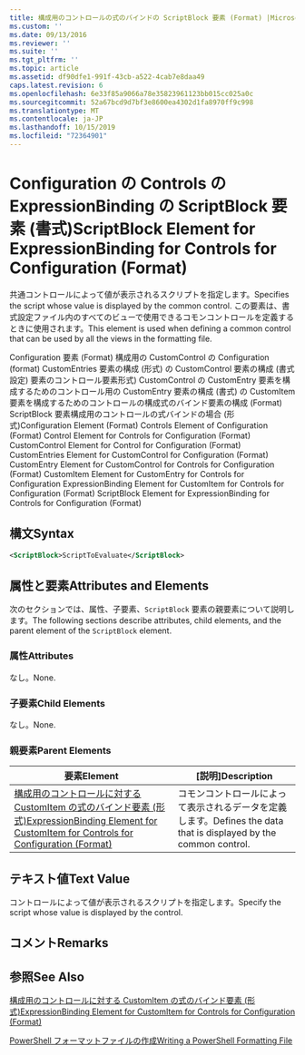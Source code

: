 ```yaml
---
title: 構成用のコントロールの式のバインドの ScriptBlock 要素 (Format) |Microsoft Docs
ms.custom: ''
ms.date: 09/13/2016
ms.reviewer: ''
ms.suite: ''
ms.tgt_pltfrm: ''
ms.topic: article
ms.assetid: df90dfe1-991f-43cb-a522-4cab7e8daa49
caps.latest.revision: 6
ms.openlocfilehash: 6e33f85a9066a78e35823961123bb015cc025a0c
ms.sourcegitcommit: 52a67bcd9d7bf3e8600ea4302d1fa8970ff9c998
ms.translationtype: MT
ms.contentlocale: ja-JP
ms.lasthandoff: 10/15/2019
ms.locfileid: "72364901"
---
```

# <a name="scriptblock-element-for-expressionbinding-for-controls-for-configuration-format"></a><span data-ttu-id="d078a-102">Configuration の Controls の ExpressionBinding の ScriptBlock 要素 (書式)</span><span class="sxs-lookup"><span data-stu-id="d078a-102">ScriptBlock Element for ExpressionBinding for Controls for Configuration (Format)</span></span>

<span data-ttu-id="d078a-103">共通コントロールによって値が表示されるスクリプトを指定します。</span><span class="sxs-lookup"><span data-stu-id="d078a-103">Specifies the script whose value is displayed by the common control.</span></span> <span data-ttu-id="d078a-104">この要素は、書式設定ファイル内のすべてのビューで使用できるコモンコントロールを定義するときに使用されます。</span><span class="sxs-lookup"><span data-stu-id="d078a-104">This element is used when defining a common control that can be used by all the views in the formatting file.</span></span>

<span data-ttu-id="d078a-105">Configuration 要素 (Format) 構成用の CustomControl の Configuration (format) CustomEntries 要素の構成 (形式) の CustomControl 要素の構成 (書式設定) 要素のコントロール要素形式) CustomControl の CustomEntry 要素を構成するためのコントロール用の CustomEntry 要素の構成 (書式) の CustomItem 要素を構成するためのコントロールの構成式のバインド要素の構成 (Format) ScriptBlock 要素構成用のコントロールの式バインドの場合 (形式)</span><span class="sxs-lookup"><span data-stu-id="d078a-105">Configuration Element (Format) Controls Element of Configuration (Format) Control Element for Controls for Configuration (Format) CustomControl Element for Control for Configuration (Format) CustomEntries Element for CustomControl for Configuration (Format) CustomEntry Element for CustomControl for Controls for Configuration (Format) CustomItem Element for CustomEntry for Controls for Configuration ExpressionBinding Element for CustomItem for Controls for Configuration (Format) ScriptBlock Element for ExpressionBinding for Controls for Configuration (Format)</span></span>

## <a name="syntax"></a><span data-ttu-id="d078a-106">構文</span><span class="sxs-lookup"><span data-stu-id="d078a-106">Syntax</span></span>

```xml
<ScriptBlock>ScriptToEvaluate</ScriptBlock>
```

## <a name="attributes-and-elements"></a><span data-ttu-id="d078a-107">属性と要素</span><span class="sxs-lookup"><span data-stu-id="d078a-107">Attributes and Elements</span></span>

<span data-ttu-id="d078a-108">次のセクションでは、属性、子要素、`ScriptBlock` 要素の親要素について説明します。</span><span class="sxs-lookup"><span data-stu-id="d078a-108">The following sections describe attributes, child elements, and the parent element of the `ScriptBlock` element.</span></span>

### <a name="attributes"></a><span data-ttu-id="d078a-109">属性</span><span class="sxs-lookup"><span data-stu-id="d078a-109">Attributes</span></span>

<span data-ttu-id="d078a-110">なし。</span><span class="sxs-lookup"><span data-stu-id="d078a-110">None.</span></span>

### <a name="child-elements"></a><span data-ttu-id="d078a-111">子要素</span><span class="sxs-lookup"><span data-stu-id="d078a-111">Child Elements</span></span>

<span data-ttu-id="d078a-112">なし。</span><span class="sxs-lookup"><span data-stu-id="d078a-112">None.</span></span>

### <a name="parent-elements"></a><span data-ttu-id="d078a-113">親要素</span><span class="sxs-lookup"><span data-stu-id="d078a-113">Parent Elements</span></span>

|<span data-ttu-id="d078a-114">要素</span><span class="sxs-lookup"><span data-stu-id="d078a-114">Element</span></span>|<span data-ttu-id="d078a-115">[説明]</span><span class="sxs-lookup"><span data-stu-id="d078a-115">Description</span></span>|
|-------------|-----------------|
|[<span data-ttu-id="d078a-116">構成用のコントロールに対する CustomItem の式のバインド要素 (形式)</span><span class="sxs-lookup"><span data-stu-id="d078a-116">ExpressionBinding Element for CustomItem for Controls for Configuration (Format)</span></span>](./expressionbinding-element-for-customitem-for-controls-for-configuration-format.md)|<span data-ttu-id="d078a-117">コモンコントロールによって表示されるデータを定義します。</span><span class="sxs-lookup"><span data-stu-id="d078a-117">Defines the data that is displayed by the common control.</span></span>|

## <a name="text-value"></a><span data-ttu-id="d078a-118">テキスト値</span><span class="sxs-lookup"><span data-stu-id="d078a-118">Text Value</span></span>

<span data-ttu-id="d078a-119">コントロールによって値が表示されるスクリプトを指定します。</span><span class="sxs-lookup"><span data-stu-id="d078a-119">Specify the script whose value is displayed by the control.</span></span>

## <a name="remarks"></a><span data-ttu-id="d078a-120">コメント</span><span class="sxs-lookup"><span data-stu-id="d078a-120">Remarks</span></span>

## <a name="see-also"></a><span data-ttu-id="d078a-121">参照</span><span class="sxs-lookup"><span data-stu-id="d078a-121">See Also</span></span>

[<span data-ttu-id="d078a-122">構成用のコントロールに対する CustomItem の式のバインド要素 (形式)</span><span class="sxs-lookup"><span data-stu-id="d078a-122">ExpressionBinding Element for CustomItem for Controls for Configuration (Format)</span></span>](./expressionbinding-element-for-customitem-for-controls-for-configuration-format.md)

[<span data-ttu-id="d078a-123">PowerShell フォーマットファイルの作成</span><span class="sxs-lookup"><span data-stu-id="d078a-123">Writing a PowerShell Formatting File</span></span>](./writing-a-powershell-formatting-file.md)
